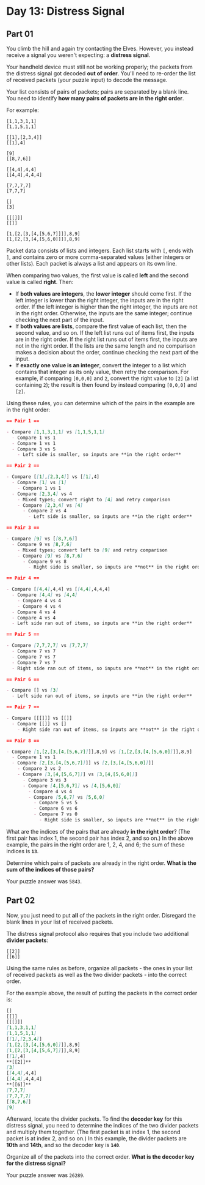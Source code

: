 # Day 13: Distress Signal

## Part 01

You climb the hill and again try contacting the Elves. However, you instead
receive a signal you weren't expecting: a **distress signal**.

Your handheld device must still not be working properly; the packets from the
distress signal got decoded **out of order**. You'll need to re-order the list
of received packets (your puzzle input) to decode the message.

Your list consists of pairs of packets; pairs are separated by a blank line. You
need to identify **how many pairs of packets are in the right order**.

For example:

```text
[1,1,3,1,1]
[1,1,5,1,1]

[[1],[2,3,4]]
[[1],4]

[9]
[[8,7,6]]

[[4,4],4,4]
[[4,4],4,4,4]

[7,7,7,7]
[7,7,7]

[]
[3]

[[[]]]
[[]]

[1,[2,[3,[4,[5,6,7]]]],8,9]
[1,[2,[3,[4,[5,6,0]]]],8,9]
```

Packet data consists of lists and integers. Each list starts with `[`, ends with
`]`, and contains zero or more comma-separated values (either integers or other
lists). Each packet is always a list and appears on its own line.

When comparing two values, the first value is called **left** and the second
value is called **right**. Then:

- If **both values are integers**, the **lower integer** should come first. If
  the left integer is lower than the right integer, the inputs are in the right
  order. If the left integer is higher than the right integer, the inputs are
  not in the right order. Otherwise, the inputs are the same integer; continue
  checking the next part of the input.
- If **both values are lists**, compare the first value of each list, then the
  second value, and so on. If the left list runs out of items first, the inputs
  are in the right order. If the right list runs out of items first, the inputs
  are not in the right order. If the lists are the same length and no comparison
  makes a decision about the order, continue checking the next part of the
  input.
- If **exactly one value is an integer**, convert the integer to a list which
  contains that integer as its only value, then retry the comparison. For
  example, if comparing `[0,0,0]` and `2`, convert the right value to `[2]` (a
  list containing `2`); the result is then found by instead comparing `[0,0,0]`
  and `[2]`.

Using these rules, you can determine which of the pairs in the example are in
the right order:

```md
== Pair 1 ==

- Compare [1,1,3,1,1] vs [1,1,5,1,1]
  - Compare 1 vs 1
  - Compare 1 vs 1
  - Compare 3 vs 5
    - Left side is smaller, so inputs are **in the right order**

== Pair 2 ==

- Compare [[1],[2,3,4]] vs [[1],4]
  - Compare [1] vs [1]
    - Compare 1 vs 1
  - Compare [2,3,4] vs 4
    - Mixed types; convert right to [4] and retry comparison
    - Compare [2,3,4] vs [4]
      - Compare 2 vs 4
        - Left side is smaller, so inputs are **in the right order**

== Pair 3 ==

- Compare [9] vs [[8,7,6]]
  - Compare 9 vs [8,7,6]
    - Mixed types; convert left to [9] and retry comparison
    - Compare [9] vs [8,7,6]
      - Compare 9 vs 8
        - Right side is smaller, so inputs are **not** in the right order

== Pair 4 ==

- Compare [[4,4],4,4] vs [[4,4],4,4,4]
  - Compare [4,4] vs [4,4]
    - Compare 4 vs 4
    - Compare 4 vs 4
  - Compare 4 vs 4
  - Compare 4 vs 4
  - Left side ran out of items, so inputs are **in the right order**

== Pair 5 ==

- Compare [7,7,7,7] vs [7,7,7]
  - Compare 7 vs 7
  - Compare 7 vs 7
  - Compare 7 vs 7
  - Right side ran out of items, so inputs are **not** in the right order

== Pair 6 ==

- Compare [] vs [3]
  - Left side ran out of items, so inputs are **in the right order**

== Pair 7 ==

- Compare [[[]]] vs [[]]
  - Compare [[]] vs []
    - Right side ran out of items, so inputs are **not** in the right order

== Pair 8 ==

- Compare [1,[2,[3,[4,[5,6,7]]]],8,9] vs [1,[2,[3,[4,[5,6,0]]]],8,9]
  - Compare 1 vs 1
  - Compare [2,[3,[4,[5,6,7]]]] vs [2,[3,[4,[5,6,0]]]]
    - Compare 2 vs 2
    - Compare [3,[4,[5,6,7]]] vs [3,[4,[5,6,0]]]
      - Compare 3 vs 3
      - Compare [4,[5,6,7]] vs [4,[5,6,0]]
        - Compare 4 vs 4
        - Compare [5,6,7] vs [5,6,0]
          - Compare 5 vs 5
          - Compare 6 vs 6
          - Compare 7 vs 0
            - Right side is smaller, so inputs are **not** in the right order
```

What are the indices of the pairs that are already **in the right order**? (The
first pair has index 1, the second pair has index 2, and so on.) In the above
example, the pairs in the right order are 1, 2, 4, and 6; the sum of these
indices is **`13`**.

Determine which pairs of packets are already in the right order. **What is the
sum of the indices of those pairs?**

Your puzzle answer was `5843`.

## Part 02

Now, you just need to put **all** of the packets in the right order. Disregard
the blank lines in your list of received packets.

The distress signal protocol also requires that you include two additional
**divider packets**:

```text
[[2]]
[[6]]
```

Using the same rules as before, organize all packets - the ones in your list of
received packets as well as the two divider packets - into the correct order.

For the example above, the result of putting the packets in the correct order
is:

```md
[]
[[]]
[[[]]]
[1,1,3,1,1]
[1,1,5,1,1]
[[1],[2,3,4]]
[1,[2,[3,[4,[5,6,0]]]],8,9]
[1,[2,[3,[4,[5,6,7]]]],8,9]
[[1],4]
**[[2]]**
[3]
[[4,4],4,4]
[[4,4],4,4,4]
**[[6]]**
[7,7,7]
[7,7,7,7]
[[8,7,6]]
[9]
```

Afterward, locate the divider packets. To find the **decoder key** for this
distress signal, you need to determine the indices of the two divider packets
and multiply them together. (The first packet is at index 1, the second packet
is at index 2, and so on.) In this example, the divider packets are **10th** and
**14th**, and so the decoder key is **`140`**.

Organize all of the packets into the correct order. **What is the decoder key
for the distress signal?**

Your puzzle answer was `26289`.
